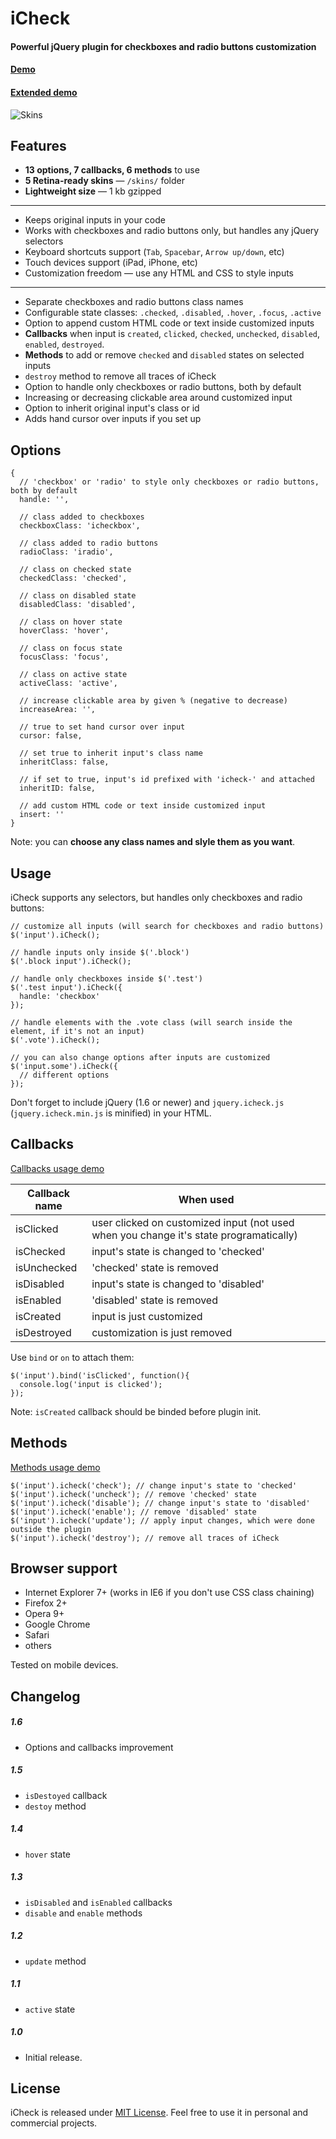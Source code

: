 # iCheck

#### Powerful jQuery plugin for checkboxes and radio buttons customization
#### [Demo](http://damirfoy.com/projects/icheck/)
#### [Extended demo](http://damirfoy.com/projects/icheck/#extended)

![Skins](http://damirfoy.com/projects/icheck/example.png)

## Features
* **13 options, 7 callbacks, 6 methods** to use
* **5 Retina-ready skins** — `/skins/` folder
* **Lightweight size** — 1 kb gzipped

---

* Keeps original inputs in your code
* Works with checkboxes and radio buttons only, but handles any jQuery selectors
* Keyboard shortcuts support (`Tab`, `Spacebar`, `Arrow up/down`, etc)
* Touch devices support (iPad, iPhone, etc)
* Customization freedom &mdash; use any HTML and CSS to style inputs

---

* Separate checkboxes and radio buttons class names
* Configurable state classes: `.checked`, `.disabled`, `.hover`, `.focus`, `.active`
* Option to append custom HTML code or text inside customized inputs
* **Callbacks** when input is `created`, `clicked`, `checked`, `unchecked`, `disabled`, `enabled`, `destroyed`.
* **Methods** to add or remove `checked` and `disabled` states on selected inputs
* `destroy` method to remove all traces of iCheck
* Option to handle only checkboxes or radio buttons, both by default
* Increasing or decreasing clickable area around customized input
* Option to inherit original input's class or id
* Adds hand cursor over inputs if you set up

## Options
    {
      // 'checkbox' or 'radio' to style only checkboxes or radio buttons, both by default
      handle: '',

      // class added to checkboxes
      checkboxClass: 'icheckbox',

      // class added to radio buttons
      radioClass: 'iradio',

      // class on checked state
      checkedClass: 'checked',

      // class on disabled state
      disabledClass: 'disabled',

      // class on hover state
      hoverClass: 'hover',

      // class on focus state
      focusClass: 'focus',

      // class on active state
      activeClass: 'active',

      // increase clickable area by given % (negative to decrease)
      increaseArea: '',

      // true to set hand cursor over input
      cursor: false,

      // set true to inherit input's class name
      inheritClass: false,

      // if set to true, input's id prefixed with 'icheck-' and attached
      inheritID: false,

      // add custom HTML code or text inside customized input
      insert: ''
    }

Note: you can **choose any class names and slyle them as you want**.

## Usage
iCheck supports any selectors, but handles only checkboxes and radio buttons:

    // customize all inputs (will search for checkboxes and radio buttons)
    $('input').iCheck();

    // handle inputs only inside $('.block')
    $('.block input').iCheck();

    // handle only checkboxes inside $('.test')
    $('.test input').iCheck({
      handle: 'checkbox'
    });

    // handle elements with the .vote class (will search inside the element, if it's not an input)
    $('.vote').iCheck();

    // you can also change options after inputs are customized
    $('input.some').iCheck({
      // different options
    });

Don't forget to include jQuery (1.6 or newer) and `jquery.icheck.js` (`jquery.icheck.min.js` is minified) in your HTML.

## Callbacks
[Callbacks usage demo](http://damirfoy.com/projects/icheck/#extended)

<table>
  <thead>
    <tr>
      <th>Callback name</th>
      <th>When used</th>
    </tr>
  </thead>
  <tbody>
    <tr>
      <td>isClicked</td>
      <td>user clicked on customized input (not used when you change it's state programatically)</td>
    </tr>
    <tr>
      <td>isChecked</td>
      <td>input's state is changed to 'checked'</td>
    </tr>
    <tr>
      <td>isUnchecked</td>
      <td>'checked' state is removed</td>
    </tr>
    <tr>
      <td>isDisabled</td>
      <td>input's state is changed to 'disabled'</td>
    </tr>
    <tr>
      <td>isEnabled</td>
      <td>'disabled' state is removed</td>
    </tr>
    <tr>
      <td>isCreated</td>
      <td>input is just customized</td>
    </tr>
    <tr>
      <td>isDestroyed</td>
      <td>customization is just removed</td>
    </tr>
  </tbody>
</table>

Use `bind` or `on` to attach them:

    $('input').bind('isClicked', function(){
      console.log('input is clicked');
    });

Note: `isCreated` callback should be binded before plugin init.

## Methods
[Methods usage demo](http://damirfoy.com/projects/icheck/#extended)

    $('input').icheck('check'); // change input's state to 'checked'
    $('input').icheck('uncheck'); // remove 'checked' state
    $('input').icheck('disable'); // change input's state to 'disabled'
    $('input').icheck('enable'); // remove 'disabled' state
    $('input').icheck('update'); // apply input changes, which were done outside the plugin
    $('input').icheck('destroy'); // remove all traces of iCheck

## Browser support
* Internet Explorer 7+ (works in IE6 if you don't use CSS class chaining)
* Firefox 2+
* Opera 9+
* Google Chrome
* Safari
* others

Tested on mobile devices.

## Changelog
##### 1.6
* Options and callbacks improvement

##### 1.5
* `isDestoyed` callback
* `destoy` method

##### 1.4
* `hover` state

##### 1.3
* `isDisabled` and `isEnabled` callbacks
* `disable` and `enable` methods

##### 1.2
* `update` method

##### 1.1
* `active` state

##### 1.0
* Initial release.

## License
iCheck is released under [MIT License](http://en.wikipedia.org/wiki/MIT_License). Feel free to use it in personal and commercial projects.
